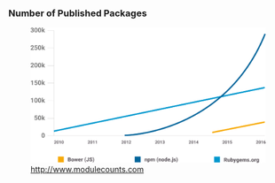 <h3 class="heading--figure">Number of Published Packages</h3>
<figure>
  <img src="/resources/img/JS_Modules.svg" alt="" class="graph">
  <figcaption><a href="http://www.modulecounts.com/" class="citation">http://www.modulecounts.com</a></figcaption>
</figure>
